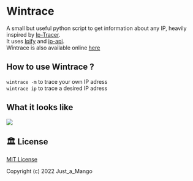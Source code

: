 # Wintrace
A small but useful python script to get information about any IP, heavily inspired by [Ip-Tracer](https://github.com/rajkumardusad/IP-Tracer).\
It uses [Ipify](https://www.ipify.org/) and [ip-api](https://ip-api.com/).\
Wintrace is also available online [here](https://just-a-mango.github.io/wintrace/)

## How to use Wintrace ?
`wintrace -m` to trace your own IP adress\
`wintrace ip` to trace a desired IP adress

## What it looks like
<img src="https://i.imgur.com/QUZlNpq.png"></img>

## 🏛️ License
[MIT License](https://github.com/just-a-mango/wintrace)

Copyright (c) 2022 Just_a_Mango
